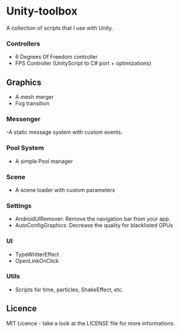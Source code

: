 # Unity-toolbox

A collection of scripts that I use with Unity.

### Controllers
- 6 Degrees Of Freedom controller
- FPS Controller (UnityScript to C# port + optimizations)

## Graphics
- A mesh merger
- Fog transition

### Messenger
-A static message system with custom events.

### Pool System
- A simple Pool manager

### Scene
- A scene loader with custom parameters

### Settings
- AndroidUIRemover: Remove the navigation bar from your app.
- AutoConfigGraphics: Decrease the quality for blacklisted GPUs

### UI
- TypeWritterEffect
- OpenLinkOnClick

### Utils
- Scripts for time, particles, ShakeEffect, etc.

## Licence
MIT Licence - take a look at the LICENSE file for more informations.

